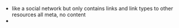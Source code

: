 - like a social network but only contains links and link types to other resources all meta, no content
- 


